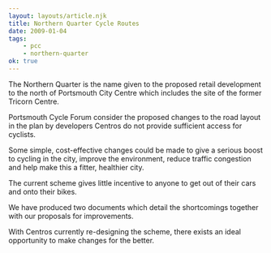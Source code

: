 ```yaml
---
layout: layouts/article.njk
title: Northern Quarter Cycle Routes
date: 2009-01-04
tags:
    - pcc
    - northern-quarter
ok: true
---
```


The Northern Quarter is the name given to the proposed retail development to the north of Portsmouth City Centre which includes the site of the former Tricorn Centre.

Portsmouth Cycle Forum consider the proposed changes to the road layout in the plan by developers Centros do not provide sufficient access for cyclists.

Some simple, cost-effective changes could be made to give a serious boost to cycling in the city, improve the environment, reduce traffic congestion and help make this a fitter, healthier city.

The current scheme gives little incentive to anyone to get out of their cars and onto their bikes.

We have produced two documents which detail the shortcomings together with our proposals for improvements.

With Centros currently re-designing the scheme, there exists an ideal opportunity to make changes for the better.
